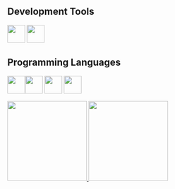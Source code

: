 ## Development Tools
<img loading="lazy" src="https://cdn.jsdelivr.net/gh/devicons/devicon/icons/git/git-original.svg" width="40" height="40"/> <img src="https://cdn.jsdelivr.net/gh/devicons/devicon@latest/icons/github/github-original.svg" width="40" height="40" />

## Programming Languages
<img src="https://cdn.jsdelivr.net/gh/devicons/devicon@latest/icons/python/python-original.svg" width="40" height="40" /><img src="https://cdn.jsdelivr.net/gh/devicons/devicon@latest/icons/html5/html5-original.svg" width="40" height="40"/>     <img src="https://cdn.jsdelivr.net/gh/devicons/devicon@latest/icons/css3/css3-original.svg" width="40" height="40" />     <img src="https://cdn.jsdelivr.net/gh/devicons/devicon@latest/icons/javascript/javascript-original.svg" width="40" height="40"/>

<div>
  <a href="https://github.com/Nathalyagsn">
    <img loading="lazy" height="180em" src="https://github-readme-stats.vercel.app/api/top-langs/?username=Nathalyagsn&layout=compact&langs_count=7&theme=dracula"/>
    <img loading="lazy" height="180em" src="https://github-readme-stats.vercel.app/api?username=Nathalyagsn&show_icons=true&theme=dracula&include_all_commits=true&count_private=true"/>
  </a>
</div>





          


